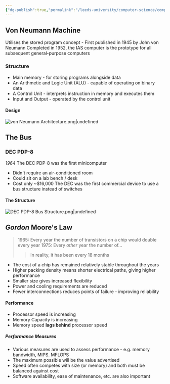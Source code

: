 ```yaml
---
{"dg-publish":true,"permalink":"/leeds-university/computer-science/compulsory-modules/computer-architecture/section-1-organisation/history/"}
---
```


## Von Neumann Machine
Utilises the stored program concept - First published in 1945 by John von Neumann
Completed in 1952, the IAS computer is the prototype for all subsequent general-purpose computers
### Structure
- Main memory - for storing programs alongside data
- An Arithmetic and Logic Unit (ALU) - capable of operating on binary data
- A Control Unit - interprets instruction in memory and executes them
- Input and Output - operated by the control unit
#### Design
![von Neumann Architecture.png|undefined](/img/user/Leeds%20University/Computer%20Science/Compulsory%20Modules/Computer%20Architecture/Section%201%20-%20Organisation/von%20Neumann%20Architecture.png)


## The Bus
### DEC PDP-8
*1964*
The DEC PDP-8 was the first minicomputer
- Didn't require an air-conditioned room
- Could sit on a lab bench / desk
- Cost only ~\$16,000
The DEC was the first commercial device to use a bus structure instead of switches
#### The Structure
![DEC PDP-8 Bus Structure.png|undefined](/img/user/Leeds%20University/Computer%20Science/Compulsory%20Modules/Computer%20Architecture/Section%201%20-%20Organisation/DEC%20PDP-8%20Bus%20Structure.png)


## *Gordon* Moore's Law
>1965: Every year the number of transistors on a chip would double every year
>1975: Every *other* year the number of...
>>In reality, it has been every 18 months

- The cost of a chip has remained relatively stable throughout the years
- Higher packing density means shorter electrical paths, giving higher performance
- Smaller size gives increased flexibility
- Power and cooling requirements are reduced
- Fewer interconnections reduces points of failure - improving reliability
#### Performance
- Processor speed is increasing
- Memory Capacity is increasing
- Memory speed **lags behind** processor speed
##### Performance Measures
- Various measures are used to assess performance - e.g. memory bandwidth, MIPS. MFLOPS
- The maximum possible will be the value advertised
- Speed often competes with size (or memory) and both must be balanced against cost
- Software availability, ease of maintenance, etc. are also important
